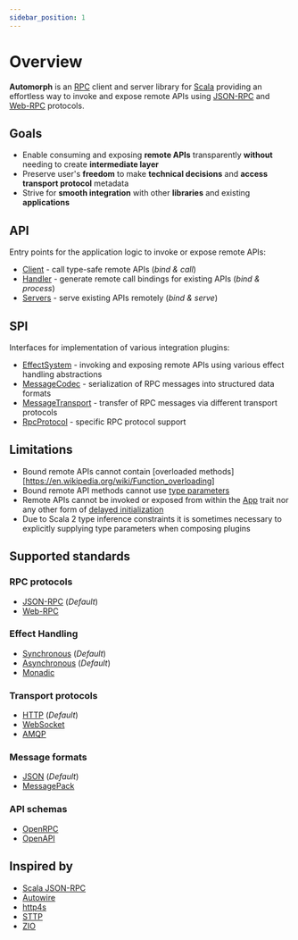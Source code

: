 ```yaml
---
sidebar_position: 1
---
```


# Overview

**Automorph** is an [RPC](https://en.wikipedia.org/wiki/Remote_procedure_call) client and server library for [Scala](https://www.scala-lang.org/) providing an effortless way to invoke and expose remote APIs using [JSON-RPC](https://www.jsonrpc.org/specification) and [Web-RPC](Web-RPC) protocols.


## Goals

* Enable consuming and exposing **remote APIs** transparently **without** needing to create **intermediate layer**
* Preserve user's **freedom** to make **technical decisions** and **access transport protocol** metadata
* Strive for **smooth integration** with other **libraries** and existing **applications**


## API

Entry points for the application logic to invoke or expose remote APIs:

* [Client](/api/automorph/Client.html) - call type-safe remote APIs (*bind & call*)
* [Handler](/api/automorph/Handler.html) - generate remote call bindings for existing APIs (*bind & process*)
* [Servers](/api/automorph/transport/index.html) - serve existing APIs remotely (*bind & serve*)


## SPI

Interfaces for implementation of various integration plugins:

* [EffectSystem](/api/automorph/spi/EffectSystem.html) - invoking and exposing remote APIs using various effect handling abstractions
* [MessageCodec](/api/automorph/spi/MessageCodec.html) - serialization of RPC messages into structured data formats
* [MessageTransport](/api/automorph/spi/MessageTransport.html) - transfer of RPC messages via different transport protocols
* [RpcProtocol](/api/automorph/spi/RpcProtocol.html) - specific RPC protocol support


## Limitations

* Bound remote APIs cannot contain [overloaded methods][https://en.wikipedia.org/wiki/Function_overloading]
* Bound remote API methods cannot use [type parameters](https://docs.scala-lang.org/tour/polymorphic-methods.html)
* Remote APIs cannot be invoked or exposed from within the [App](https://scala-lang.org/api/3.x/scala/App.html) trait nor any other form of [delayed initialization](https://scala-lang.org/api/3.x/scala/DelayedInit.html)
* Due to Scala 2 type inference constraints it is sometimes necessary to explicitly supplying type parameters when composing plugins


## Supported standards

### RPC protocols

* [JSON-RPC](https://www.jsonrpc.org/specification) (*Default*)
* [Web-RPC](Web-RPC)

### Effect Handling

* [Synchronous](https://docs.scala-lang.org/scala3/book/taste-functions.html) (*Default*)
* [Asynchronous](https://docs.scala-lang.org/overviews/core/futures.html) (*Default*)
* [Monadic](https://blog.softwaremill.com/figuring-out-scala-functional-programming-libraries-af8230efccb4)

### Transport protocols

* [HTTP](https://en.wikipedia.org/wiki/Hypertext_Transfer_Protocol) (*Default*)
* [WebSocket](https://en.wikipedia.org/wiki/WebSocket)
* [AMQP](https://en.wikipedia.org/wiki/Advanced_Message_Queuing_Protocol)

### Message formats

* [JSON](https://www.json.org) (*Default*)
* [MessagePack](https://msgpack.org)

### API schemas

* [OpenRPC](https://spec.open-rpc.org)
* [OpenAPI](https://github.com/OAI/OpenAPI-Specification)


## Inspired by

* [Scala JSON-RPC](https://github.com/shogowada/scala-json-rpc)
* [Autowire](https://github.com/lihaoyi/autowire)
* [http4s](https://http4s.org)
* [STTP](https://sttp.softwaremill.com)
* [ZIO](https://zio.dev)

